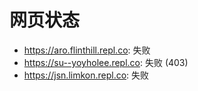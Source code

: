 # 网页状态
- https://aro.flinthill.repl.co: 失败
- https://su--yoyholee.repl.co: 失败 (403)
- https://jsn.limkon.repl.co: 失败
